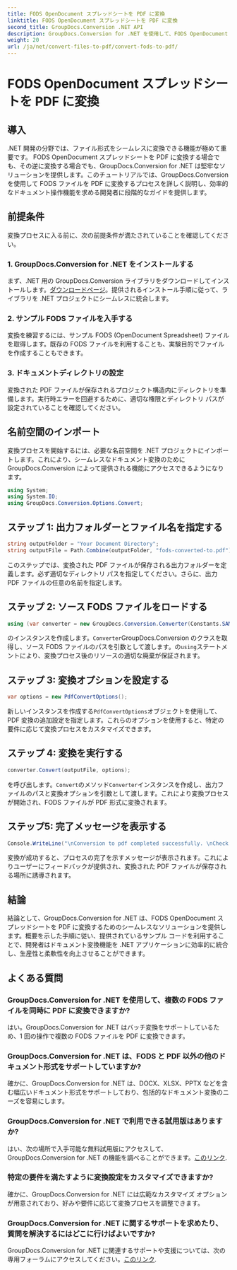```yaml
---
title: FODS OpenDocument スプレッドシートを PDF に変換
linktitle: FODS OpenDocument スプレッドシートを PDF に変換
second_title: GroupDocs.Conversion .NET API
description: GroupDocs.Conversion for .NET を使用して、FODS OpenDocument スプレッドシートを PDF に簡単に変換します。シームレスなドキュメント変換により .NET アプリケーションを強化します。
weight: 20
url: /ja/net/convert-files-to-pdf/convert-fods-to-pdf/
---
```


# FODS OpenDocument スプレッドシートを PDF に変換

## 導入
.NET 開発の分野では、ファイル形式をシームレスに変換できる機能が極めて重要です。 FODS OpenDocument スプレッドシートを PDF に変換する場合でも、その逆に変換する場合でも、GroupDocs.Conversion for .NET は堅牢なソリューションを提供します。このチュートリアルでは、GroupDocs.Conversion を使用して FODS ファイルを PDF に変換するプロセスを詳しく説明し、効率的なドキュメント操作機能を求める開発者に段階的なガイドを提供します。
## 前提条件
変換プロセスに入る前に、次の前提条件が満たされていることを確認してください。
### 1. GroupDocs.Conversion for .NET をインストールする
まず、.NET 用の GroupDocs.Conversion ライブラリをダウンロードしてインストールします。[ダウンロードページ](https://releases.groupdocs.com/conversion/net/)。提供されるインストール手順に従って、ライブラリを .NET プロジェクトにシームレスに統合します。
### 2. サンプル FODS ファイルを入手する
変換を練習するには、サンプル FODS (OpenDocument Spreadsheet) ファイルを取得します。既存の FODS ファイルを利用することも、実験目的でファイルを作成することもできます。
### 3. ドキュメントディレクトリの設定
変換された PDF ファイルが保存されるプロジェクト構造内にディレクトリを準備します。実行時エラーを回避するために、適切な権限とディレクトリ パスが設定されていることを確認してください。

## 名前空間のインポート
変換プロセスを開始するには、必要な名前空間を .NET プロジェクトにインポートします。これにより、シームレスなドキュメント変換のために GroupDocs.Conversion によって提供される機能にアクセスできるようになります。

```csharp
using System;
using System.IO;
using GroupDocs.Conversion.Options.Convert;
```
## ステップ 1: 出力フォルダーとファイル名を指定する
```csharp
string outputFolder = "Your Document Directory";
string outputFile = Path.Combine(outputFolder, "fods-converted-to.pdf");
```
このステップでは、変換された PDF ファイルが保存される出力フォルダーを定義します。必ず適切なディレクトリ パスを指定してください。さらに、出力 PDF ファイルの任意の名前を指定します。
## ステップ 2: ソース FODS ファイルをロードする
```csharp
using (var converter = new GroupDocs.Conversion.Converter(Constants.SAMPLE_FODS))
```
のインスタンスを作成します。`Converter`GroupDocs.Conversion のクラスを取得し、ソース FODS ファイルのパスを引数として渡します。の`using`ステートメントにより、変換プロセス後のリソースの適切な廃棄が保証されます。
## ステップ 3: 変換オプションを設定する
```csharp
var options = new PdfConvertOptions();
```
新しいインスタンスを作成する`PdfConvertOptions`オブジェクトを使用して、PDF 変換の追加設定を指定します。これらのオプションを使用すると、特定の要件に応じて変換プロセスをカスタマイズできます。
## ステップ 4: 変換を実行する
```csharp
converter.Convert(outputFile, options);
```
を呼び出します。`Convert`のメソッド`Converter`インスタンスを作成し、出力ファイルのパスと変換オプションを引数として渡します。これにより変換プロセスが開始され、FODS ファイルが PDF 形式に変換されます。
## ステップ5: 完了メッセージを表示する
```csharp
Console.WriteLine("\nConversion to pdf completed successfully. \nCheck output in {0}", outputFolder);
```
変換が成功すると、プロセスの完了を示すメッセージが表示されます。これによりユーザーにフィードバックが提供され、変換された PDF ファイルが保存される場所に誘導されます。

## 結論
結論として、GroupDocs.Conversion for .NET は、FODS OpenDocument スプレッドシートを PDF に変換するためのシームレスなソリューションを提供します。概要を示した手順に従い、提供されているサンプル コードを利用することで、開発者はドキュメント変換機能を .NET アプリケーションに効率的に統合し、生産性と柔軟性を向上させることができます。
## よくある質問
### GroupDocs.Conversion for .NET を使用して、複数の FODS ファイルを同時に PDF に変換できますか?
はい。GroupDocs.Conversion for .NET はバッチ変換をサポートしているため、1 回の操作で複数の FODS ファイルを PDF に変換できます。
### GroupDocs.Conversion for .NET は、FODS と PDF 以外の他のドキュメント形式をサポートしていますか?
確かに、GroupDocs.Conversion for .NET は、DOCX、XLSX、PPTX などを含む幅広いドキュメント形式をサポートしており、包括的なドキュメント変換のニーズを容易にします。
### GroupDocs.Conversion for .NET で利用できる試用版はありますか?
はい、次の場所で入手可能な無料試用版にアクセスして、GroupDocs.Conversion for .NET の機能を調べることができます。[このリンク](https://releases.groupdocs.com/).
### 特定の要件を満たすように変換設定をカスタマイズできますか?
確かに、GroupDocs.Conversion for .NET には広範なカスタマイズ オプションが用意されており、好みや要件に応じて変換プロセスを調整できます。
### GroupDocs.Conversion for .NET に関するサポートを求めたり、質問を解決するにはどこに行けばよいですか?
 GroupDocs.Conversion for .NET に関連するサポートや支援については、次の専用フォーラムにアクセスしてください。[このリンク](https://forum.groupdocs.com/c/conversion/11).